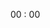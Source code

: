 <label id="minutes">00</label>
<label id="colon">:</label>
<label id="seconds">00</label>
    <script type="text/javascript">
        var minutesLabel = document.getElementById("minutes");
        var secondsLabel = document.getElementById("seconds");
        var totalSeconds = 0;
        setInterval(setTime, 1000);

        function setTime()
        {
            ++totalSeconds;
            secondsLabel.innerHTML = pad(totalSeconds%60);
            minutesLabel.innerHTML = pad(parseInt(totalSeconds/60));
        }

        function pad(val)
        {
            var valString = val + "";
            if(valString.length < 2)
            {
                return "0" + valString;
            }
            else
            {
                return valString;
            }
        }
    </script>
